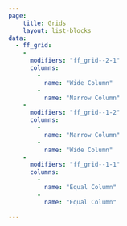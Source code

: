 ```yaml
---
page:
    title: Grids
    layout: list-blocks
data:
  - ff_grid:
    - 
      modifiers: "ff_grid--2-1"
      columns:
        - 
          name: "Wide Column"
        - 
          name: "Narrow Column"
    -
      modifiers: "ff_grid--1-2"
      columns:
        - 
          name: "Narrow Column"
        - 
          name: "Wide Column"
    -
      modifiers: "ff_grid--1-1"
      columns:
        - 
          name: "Equal Column"
        - 
          name: "Equal Column"
    
---
```

